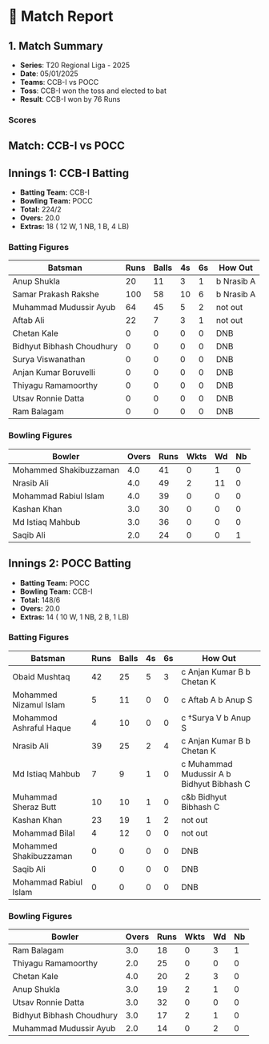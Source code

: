 # 🏏 Match Report

## 1. Match Summary

- **Series**: T20 Regional Liga - 2025  
- **Date**: 05/01/2025  
- **Teams**: CCB-I vs POCC  
- **Toss**: CCB-I won the toss and elected to bat  
- **Result**: CCB-I won by 76 Runs  

### Scores
## Match: CCB-I vs POCC

## Innings 1: CCB-I Batting

- **Batting Team:** CCB-I
- **Bowling Team:** POCC
- **Total:** 224/2
- **Overs:** 20.0
- **Extras:** 18 ( 12 W, 1 NB, 1 B, 4 LB)

### Batting Figures

| Batsman | Runs | Balls | 4s | 6s | How Out |
|---------|------|-------|----|----|---------|
| Anup Shukla | 20 | 11 | 3 | 1 | b Nrasib A |
| Samar Prakash Rakshe | 100 | 58 | 10 | 6 | b Nrasib A |
| Muhammad Mudussir Ayub | 64 | 45 | 5 | 2 | not out |
| Aftab Ali | 22 | 7 | 3 | 1 | not out |
| Chetan Kale | 0 | 0 | 0 | 0 | DNB |
| Bidhyut Bibhash Choudhury | 0 | 0 | 0 | 0 | DNB |
| Surya Viswanathan | 0 | 0 | 0 | 0 | DNB |
| Anjan Kumar Boruvelli | 0 | 0 | 0 | 0 | DNB |
| Thiyagu Ramamoorthy | 0 | 0 | 0 | 0 | DNB |
| Utsav Ronnie Datta | 0 | 0 | 0 | 0 | DNB |
| Ram Balagam | 0 | 0 | 0 | 0 | DNB |

### Bowling Figures

| Bowler | Overs | Runs | Wkts | Wd | Nb |
|--------|-------|------|------|----|----|
| Mohammed Shakibuzzaman | 4.0 | 41 | 0 | 1 | 0 |
| Nrasib Ali | 4.0 | 49 | 2 | 11 | 0 |
| Mohammad Rabiul Islam | 4.0 | 39 | 0 | 0 | 0 |
| Kashan Khan | 3.0 | 30 | 0 | 0 | 0 |
| Md Istiaq Mahbub | 3.0 | 36 | 0 | 0 | 0 |
| Saqib Ali | 2.0 | 24 | 0 | 0 | 1 |

## Innings 2: POCC Batting

- **Batting Team:** POCC
- **Bowling Team:** CCB-I
- **Total:** 148/6
- **Overs:** 20.0
- **Extras:** 14 ( 10 W, 1 NB, 2 B, 1 LB)

### Batting Figures

| Batsman | Runs | Balls | 4s | 6s | How Out |
|---------|------|-------|----|----|---------|
| Obaid Mushtaq | 42 | 25 | 5 | 3 | c Anjan Kumar B b Chetan K |
| Mohammed Nizamul Islam | 5 | 11 | 0 | 0 | c Aftab A b Anup S |
| Mohammod Ashraful Haque | 4 | 10 | 0 | 0 | c &#8224;Surya V b Anup S |
| Nrasib Ali | 39 | 25 | 2 | 4 | c Anjan Kumar B b Chetan K |
| Md Istiaq Mahbub | 7 | 9 | 1 | 0 | c Muhammad Mudussir A b Bidhyut Bibhash C |
| Muhammad Sheraz Butt | 10 | 10 | 1 | 0 | c&b Bidhyut Bibhash C |
| Kashan Khan | 23 | 19 | 1 | 2 | not out |
| Mohammad Bilal | 4 | 12 | 0 | 0 | not out |
| Mohammed Shakibuzzaman | 0 | 0 | 0 | 0 | DNB |
| Saqib Ali | 0 | 0 | 0 | 0 | DNB |
| Mohammad Rabiul Islam | 0 | 0 | 0 | 0 | DNB |

### Bowling Figures

| Bowler | Overs | Runs | Wkts | Wd | Nb |
|--------|-------|------|------|----|----|
| Ram Balagam | 3.0 | 18 | 0 | 3 | 1 |
| Thiyagu Ramamoorthy | 2.0 | 25 | 0 | 0 | 0 |
| Chetan Kale | 4.0 | 20 | 2 | 3 | 0 |
| Anup Shukla | 3.0 | 19 | 2 | 1 | 0 |
| Utsav Ronnie Datta | 3.0 | 32 | 0 | 0 | 0 |
| Bidhyut Bibhash Choudhury | 3.0 | 17 | 2 | 1 | 0 |
| Muhammad Mudussir Ayub | 2.0 | 14 | 0 | 2 | 0 |

